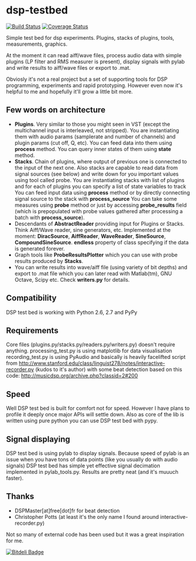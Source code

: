 dsp-testbed
===========
[![Build Status](https://travis-ci.org/dchaplinsky/dsp-testbed.png?branch=master)](https://travis-ci.org/dchaplinsky/dsp-testbed) [![Coverage Status](https://coveralls.io/repos/dchaplinsky/dsp-testbed/badge.png?branch=master)](https://coveralls.io/r/dchaplinsky/dsp-testbed?branch=master)

Simple test bed for dsp experiments. Plugins, stacks of plugins, tools, measurements, graphics.

At the moment it can read aiff/wave files, process audio data with simple plugins (LP filter and RMS 
measurer is present), display signals with pylab and write results to aiff/wave files or export
to .mat.

Obviosly it's not a real project but a set of supporting tools for DSP programming, experiments
and rapid prototyping. However even now it's helpful to me and hopefully it'll grow a little bit more.

## Few words on architecture
* **Plugins**. Very similar to those you might seen in VST (except the multichannel input is interleaved, not stripped).
You are instantiating them with audio params (samplerate and number of channels) and plugin params (cut off, Q, etc).
You can feed data into them using **process** method. You can query inner states of them using **state** method.
* **Stacks**. Chain of plugins, where output of previous one is connected to the input of the next one.
Also stacks are capable to read data from signal sources (see below) and write down for you important values using
tool called probe.
You are instantiating stacks with list of plugins and for each of plugins you can specify a list of state variables to track
You can feed input data using **process** method or by directly connecting signal source to the stack with **process_source**
You can take some measures using **probe** method or just by accessing **probe_results** field (which is prepopulated
with probe values gathered after processing a batch with **process_source**).
* Descendants of **AbstractReader** providing input for Plugins or Stacks. Think Aiff/Wave reader,
sine generators, etc. Implemented at the moment: **DiracSource**, **AiffReader**, **WaveReader**, **SineSource**, **CompoundSineSource**.
**endless** property of class specifying if the data is generated forever.
* Graph tools like **ProbeResultsPlotter** which you can use with probe results produced by **Stacks**.
* You can write results into wave/aiff file (using variety of bit depths) and export to .mat file which you 
can later read with Matlab(tm), GNU Octave, Scipy etc. Check **writers.py** for details. 

## Compatibility
DSP test bed is working with Python 2.6, 2.7 and PyPy

## Requirements
Core files (plugins.py/stacks.py/readers.py/writers.py) doesn't require anything.
processing_test.py is using matplotlib for data visualisation
recording_test.py is using PyAudio and basically is heavily facelifted
script from http://www.stanford.edu/class/linguist278/notes/interactive-recorder.py
(kudos to it's author) with some beat detection based on this code:
http://musicdsp.org/archive.php?classid=2#200

## Speed
Well DSP test bed is built for comfort not for speed. However I have plans to profile it deeply once major
APIs will settle down. Also as core of the lib is written using pure python you can use DSP test bed with pypy.

## Signal displaying
DSP test bed is using pylab to display signals. Because speed of pylab is an issue when you have tons of
data points (like you usually do with audio signals) DSP test bed has simple yet effective signal decimation
implemented in pylab_tools.py. Results are pretty neat (and it's muuuch faster).

## Thanks
* DSPMaster[at]free[dot]fr for beat detection
* Christopher Potts (at least it's the only name I found around interactive-recorder.py)

Not so many of external code has been used but it was a great inspiration for me.

[![Bitdeli Badge](https://d2weczhvl823v0.cloudfront.net/dchaplinsky/dsp-testbed/trend.png)](https://bitdeli.com/free "Bitdeli Badge")
